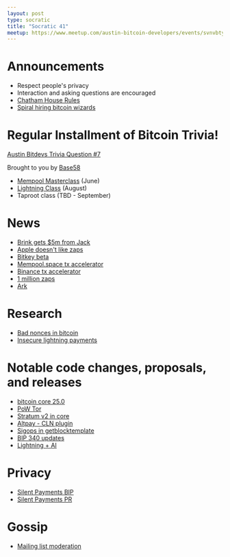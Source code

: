 ```yaml
---
layout: post
type: socratic
title: "Socratic 41"
meetup: https://www.meetup.com/austin-bitcoin-developers/events/svnvbtyfcjbtb/
---
```


# Announcements

- Respect people's privacy
- Interaction and asking questions are encouraged
- [Chatham House Rules](https://www.chathamhouse.org/about-us/chatham-house-rule)
- [Spiral hiring bitcoin wizards](https://lists.linuxfoundation.org/pipermail/bitcoin-dev/2023-April/021589.html)


# Regular Installment of Bitcoin Trivia!
[Austin Bitdevs Trivia Question #7](https://twitter.com/base58btc/status/1669480009432551425)

Brought to you by [Base58](https://www.base58.school/)
- [Mempool Masterclass](https://base58.school/classes/mempool-masterclass) (June)
- [Lightning Class](https://base58.school/classes/lightning-bolts) (August)
- Taproot class (TBD - September)

# News

- [Brink gets $5m from Jack](https://twitter.com/bitcoinbrink/status/1669012369727537152)
- [Apple doesn't like zaps](https://twitter.com/damusapp/status/1668529709867495424)
- [Bitkey beta](https://bitkey.build/beta/)
- [Mempool.space tx accelerator](https://nitter.at/mempool/status/1659619347910803466)
- [Binance tx accelerator](https://twitter.com/binance/status/1669313954097537025)
- [1 million zaps](https://stats.nostr.band/#total_zaps)
- [Ark](https://www.arkpill.me/)

# Research

- [Bad nonces in bitcoin](https://eprint.iacr.org/2023/841)
- [Insecure lightning payments](https://blog.bitmex.com/lightning-payments-when-are-they-too-small-to-secure/)

# Notable code changes, proposals, and releases

- [bitcoin core 25.0](https://github.com/bitcoin/bitcoin/blob/master/doc/release-notes/release-notes-25.0.md)
- [PoW Tor](https://twitter.com/DarkDotFail/status/1664324309689548827)
- [Stratum v2 in core](https://github.com/bitcoin/bitcoin/pull/27854)
- [Altpay - CLN plugin](https://github.com/ffaex/altpay)
- [Sigops in getblocktemplate](https://github.com/bitcoin/bitcoin/pull/27433)
- [BIP 340 updates](https://github.com/bitcoin/bips/pull/1446)
- [Lightning + AI](https://twitter.com/olliethedev/status/1669458351904772098?s=20)

# Privacy

- [Silent Payments BIP](https://github.com/bitcoin/bips/pull/1458)
- [Silent Payments PR](https://github.com/bitcoin/bitcoin/pull/27827)

# Gossip

- [Mailing list moderation](https://lists.linuxfoundation.org/pipermail/bitcoin-dev/2023-June/021734.html)

